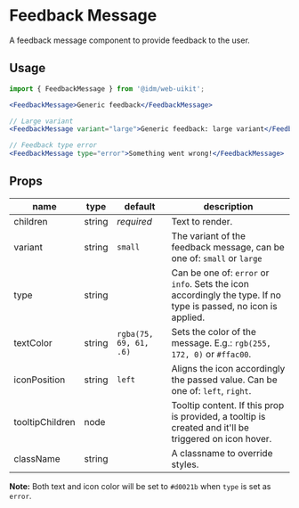 # Feedback Message

A feedback message component to provide feedback to the user.

## Usage

```jsx
import { FeedbackMessage } from '@idm/web-uikit';

<FeedbackMessage>Generic feedback</FeedbackMessage>

// Large variant
<FeedbackMessage variant="large">Generic feedback: large variant</FeedbackMessage>

// Feedback type error
<FeedbackMessage type="error">Something went wrong!</FeedbackMessage>
```

## Props
| name            | type   | default              | description                                                                                                     |
|-----------------|--------|----------------------|-----------------------------------------------------------------------------------------------------------------|
| children        | string | *required*           | Text to render.                                                                                                 |
| variant         | string | `small`              | The variant of the feedback message, can be one of: `small` or `large`                                          |
| type            | string |                      | Can be one of: `error` or `info`. Sets the icon accordingly the type. If no type is passed, no icon is applied. |
| textColor       | string |`rgba(75, 69, 61, .6)`| Sets the color of the message. E.g.: `rgb(255, 172, 0)` or `#ffac00`.                                           |
| iconPosition    | string | `left`               | Aligns the icon accordingly the passed value. Can be one of: `left`, `right`.                                   |
| tooltipChildren | node   |                      | Tooltip content. If this prop is provided, a tooltip is created and it'll be triggered on icon hover.           |
| className       | string |                      | A classname to override styles.                                                                                 |


**Note:** Both text and icon color will be set to `#d0021b` when `type` is set as `error`.
